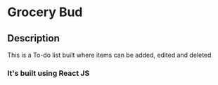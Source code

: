 # Grocery Bud

## Description

This is a To-do list built where items can be added, edited and deleted

### It's built using React JS
